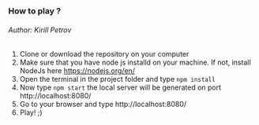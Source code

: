 ### How to play ?
######  Author:  Kirill Petrov

1. Clone or download the repository on your computer
2. Make sure that you have node js installd on your machine. If not, install NodeJs here https://nodejs.org/en/
3. Open the terminal in the project folder and type `npm install`
4. Now type `npm start` the local server will be generated on port http://localhost:8080/
5. Go to your browser and type http://localhost:8080/ 
6. Play! ;)